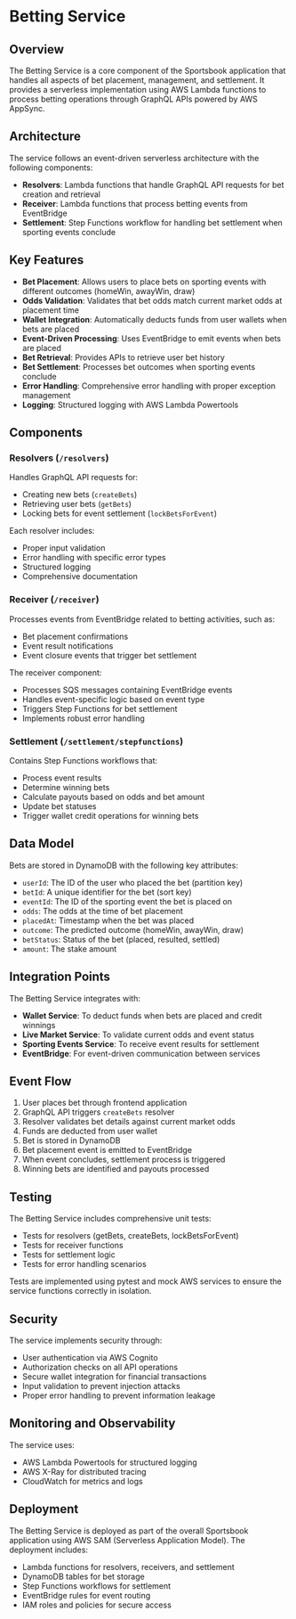 # Betting Service

## Overview
The Betting Service is a core component of the Sportsbook application that handles all aspects of bet placement, management, and settlement. It provides a serverless implementation using AWS Lambda functions to process betting operations through GraphQL APIs powered by AWS AppSync.

## Architecture
The service follows an event-driven serverless architecture with the following components:

- **Resolvers**: Lambda functions that handle GraphQL API requests for bet creation and retrieval
- **Receiver**: Lambda functions that process betting events from EventBridge
- **Settlement**: Step Functions workflow for handling bet settlement when sporting events conclude

## Key Features

- **Bet Placement**: Allows users to place bets on sporting events with different outcomes (homeWin, awayWin, draw)
- **Odds Validation**: Validates that bet odds match current market odds at placement time
- **Wallet Integration**: Automatically deducts funds from user wallets when bets are placed
- **Event-Driven Processing**: Uses EventBridge to emit events when bets are placed
- **Bet Retrieval**: Provides APIs to retrieve user bet history
- **Bet Settlement**: Processes bet outcomes when sporting events conclude
- **Error Handling**: Comprehensive error handling with proper exception management
- **Logging**: Structured logging with AWS Lambda Powertools

## Components

### Resolvers (`/resolvers`)
Handles GraphQL API requests for:
- Creating new bets (`createBets`)
- Retrieving user bets (`getBets`)
- Locking bets for event settlement (`lockBetsForEvent`)

Each resolver includes:
- Proper input validation
- Error handling with specific error types
- Structured logging
- Comprehensive documentation

### Receiver (`/receiver`)
Processes events from EventBridge related to betting activities, such as:
- Bet placement confirmations
- Event result notifications
- Event closure events that trigger bet settlement

The receiver component:
- Processes SQS messages containing EventBridge events
- Handles event-specific logic based on event type
- Triggers Step Functions for bet settlement
- Implements robust error handling

### Settlement (`/settlement/stepfunctions`)
Contains Step Functions workflows that:
- Process event results
- Determine winning bets
- Calculate payouts based on odds and bet amount
- Update bet statuses
- Trigger wallet credit operations for winning bets

## Data Model

Bets are stored in DynamoDB with the following key attributes:
- `userId`: The ID of the user who placed the bet (partition key)
- `betId`: A unique identifier for the bet (sort key)
- `eventId`: The ID of the sporting event the bet is placed on
- `odds`: The odds at the time of bet placement
- `placedAt`: Timestamp when the bet was placed
- `outcome`: The predicted outcome (homeWin, awayWin, draw)
- `betStatus`: Status of the bet (placed, resulted, settled)
- `amount`: The stake amount

## Integration Points

The Betting Service integrates with:
- **Wallet Service**: To deduct funds when bets are placed and credit winnings
- **Live Market Service**: To validate current odds and event status
- **Sporting Events Service**: To receive event results for settlement
- **EventBridge**: For event-driven communication between services

## Event Flow

1. User places bet through frontend application
2. GraphQL API triggers `createBets` resolver
3. Resolver validates bet details against current market odds
4. Funds are deducted from user wallet
5. Bet is stored in DynamoDB
6. Bet placement event is emitted to EventBridge
7. When event concludes, settlement process is triggered
8. Winning bets are identified and payouts processed

## Testing

The Betting Service includes comprehensive unit tests:
- Tests for resolvers (getBets, createBets, lockBetsForEvent)
- Tests for receiver functions
- Tests for settlement logic
- Tests for error handling scenarios

Tests are implemented using pytest and mock AWS services to ensure the service functions correctly in isolation.

## Security

The service implements security through:
- User authentication via AWS Cognito
- Authorization checks on all API operations
- Secure wallet integration for financial transactions
- Input validation to prevent injection attacks
- Proper error handling to prevent information leakage

## Monitoring and Observability

The service uses:
- AWS Lambda Powertools for structured logging
- AWS X-Ray for distributed tracing
- CloudWatch for metrics and logs

## Deployment

The Betting Service is deployed as part of the overall Sportsbook application using AWS SAM (Serverless Application Model). The deployment includes:
- Lambda functions for resolvers, receivers, and settlement
- DynamoDB tables for bet storage
- Step Functions workflows for settlement
- EventBridge rules for event routing
- IAM roles and policies for secure access
